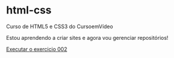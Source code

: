# html-css
Curso de HTML5 e CSS3 do CursoemVídeo

Estou aprendendo a criar sites e agora vou gerenciar repositórios!

<a href="https://ellen8744.github.io/html-css/exercicios/ex002/index.html">Executar o exercicio 002</a>
